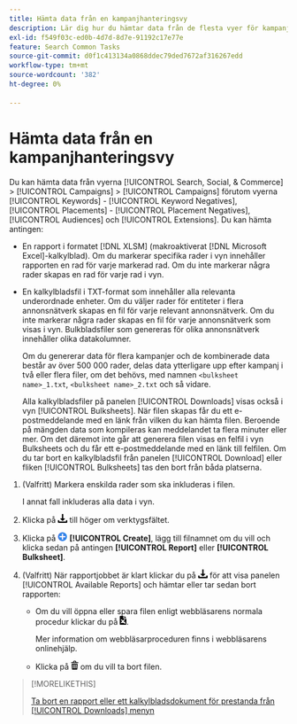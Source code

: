 ```yaml
---
title: Hämta data från en kampanjhanteringsvy
description: Lär dig hur du hämtar data från de flesta vyer för kampanjhantering.
exl-id: f549f03c-ed0b-4d7d-8d7e-91192c17e77e
feature: Search Common Tasks
source-git-commit: d0f1c413134a0868ddec79ded7672af316267edd
workflow-type: tm+mt
source-wordcount: '382'
ht-degree: 0%

---
```


# Hämta data från en kampanjhanteringsvy

Du kan hämta data från vyerna [!UICONTROL Search, Social, & Commerce] > [!UICONTROL Campaigns] > [!UICONTROL Campaigns] förutom vyerna [!UICONTROL Keywords] - [!UICONTROL Keyword Negatives], [!UICONTROL Placements] - [!UICONTROL Placement Negatives], [!UICONTROL Audiences] och [!UICONTROL Extensions]. Du kan hämta antingen:

* En rapport i formatet [!DNL XLSM] (makroaktiverat [!DNL Microsoft Excel]-kalkylblad). Om du markerar specifika rader i vyn innehåller rapporten en rad för varje markerad rad. Om du inte markerar några rader skapas en rad för varje rad i vyn.

* En kalkylbladsfil i TXT-format som innehåller alla relevanta underordnade enheter. Om du väljer rader för entiteter i flera annonsnätverk skapas en fil för varje relevant annonsnätverk. Om du inte markerar några rader skapas en fil för varje annonsnätverk som visas i vyn. Bulkbladsfiler som genereras för olika annonsnätverk innehåller olika datakolumner.

  Om du genererar data för flera kampanjer och de kombinerade data består av över 500 000 rader, delas data ytterligare upp efter kampanj i två eller flera filer, om det behövs, med namnen `<bulksheet name>_1.txt`, `<bulksheet name>_2.txt` och så vidare.

  Alla kalkylbladsfiler på panelen [!UICONTROL Downloads] visas också i vyn [!UICONTROL Bulksheets]. När filen skapas får du ett e-postmeddelande med en länk från vilken du kan hämta filen. Beroende på mängden data som kompileras kan meddelandet ta flera minuter eller mer. Om det däremot inte går att generera filen visas en felfil i vyn Bulksheets och du får ett e-postmeddelande med en länk till felfilen. Om du tar bort en kalkylbladsfil från panelen [!UICONTROL Download] eller fliken [!UICONTROL Bulksheets] tas den bort från båda platserna.

1. (Valfritt) Markera enskilda rader som ska inkluderas i filen.

   I annat fall inkluderas alla data i vyn.

1. Klicka på ![Rapportera hämtning](/help/search-social-commerce/assets/download.png "Rapportera hämtning") till höger om verktygsfältet.

1. Klicka på ![Skapa](/help/search-social-commerce/assets/add.png "Skapa") **[!UICONTROL Create]**, lägg till filnamnet om du vill och klicka sedan på antingen **[!UICONTROL Report]** eller **[!UICONTROL Bulksheet]**.

1. (Valfritt) När rapportjobbet är klart klickar du på ![Rapporthämtning](/help/search-social-commerce/assets/download.png "Rapporthämtning") för att visa panelen [!UICONTROL Available Reports] och hämtar eller tar sedan bort rapporten:

   * Om du vill öppna eller spara filen enligt webbläsarens normala procedur klickar du på ![Hämta kalkylblad](/help/search-social-commerce/assets/download-spreadsheet.png "Hämta kalkylblad").

     Mer information om webbläsarproceduren finns i webbläsarens onlinehjälp.

   * Klicka på ![Ta bort](/help/search-social-commerce/assets/delete.png "Ta bort") om du vill ta bort filen.

>[!MORELIKETHIS]
>
>[Ta bort en rapport eller ett kalkylbladsdokument för prestanda från [!UICONTROL Downloads] menyn ](/help/search-social-commerce/common-tasks/navigation-editing-selection/download-delete-data.md)
